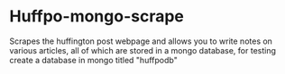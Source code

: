 # Huffpo-mongo-scrape
Scrapes the huffington post webpage and allows you to write notes on various articles, all of which are stored in a mongo database, for testing create a database in mongo titled "huffpodb"
